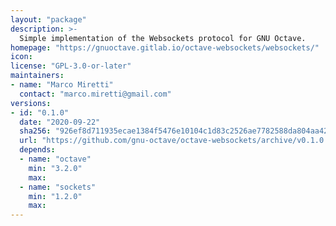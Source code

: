 ```yaml
---
layout: "package"
description: >-
  Simple implementation of the Websockets protocol for GNU Octave.
homepage: "https://gnuoctave.gitlab.io/octave-websockets/websockets/"
icon:
license: "GPL-3.0-or-later"
maintainers:
- name: "Marco Miretti"
  contact: "marco.miretti@gmail.com"
versions:
- id: "0.1.0"
  date: "2020-09-22"
  sha256: "926ef8d711935ecae1384f5476e10104c1d83c2526ae7782588da804aa42df94"
  url: "https://github.com/gnu-octave/octave-websockets/archive/v0.1.0.tar.gz"
  depends:
  - name: "octave"
    min: "3.2.0"
    max:
  - name: "sockets"
    min: "1.2.0"
    max:
---
```

